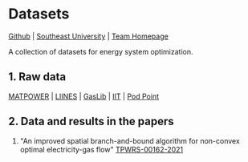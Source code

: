 # Datasets

[Github](https://github.com/TesLarry) | 
[Southeast University](https://www.seu.edu.cn/) |
[Team Homepage](http://www.seuwgu.icoc.cc/)

A collection of datasets for energy system optimization.

## 1. Raw data

[MATPOWER](https://matpower.org/) |
[LIINES](http://amfarid.scripts.mit.edu/Datasets/SPG-Data/index.php) | 
[GasLib](http://gaslib.zib.de/) |
[IIT](http://motor.ece.iit.edu/data/) |
[Pod Point](https://pod-point.com/)

## 2. Data and results in the papers
1) "An improved spatial branch-and-bound algorithm for non-convex optimal electricity-gas flow" [TPWRS-00162-2021](https://github.com/TesLarry/datasets/tree/master/academic-papers/01-TPWRS-00162-2021)
